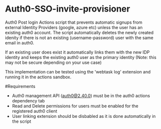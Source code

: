 # Auth0-SSO-invite-provisioner
Auth0 Post login Actions script that prevents automatic signups from external Identity Providers (google, azure etc) unless the user has an existing auth0 account.
The script automatically deletes the newly created idenity if there is not an existing (username-password) user with the same email in auth0. 

If an existing user does 
exist it automatically links them with the new IDP identity and keeps the existing auth0 user as the primary identity (Note: this may not be secure depending on your use case)

This implementation can be tested using the 'webtask log' extension and running it in the actions sandbox.

#Requirements
- Auth0 management API (auth0@2.40.0) must be in the auth0 actions dependency tab 
- Read and Delete permissions for users must be enabled for the registered auth0 client
- User linking extension should be disbabled as it is done automatically in the script
